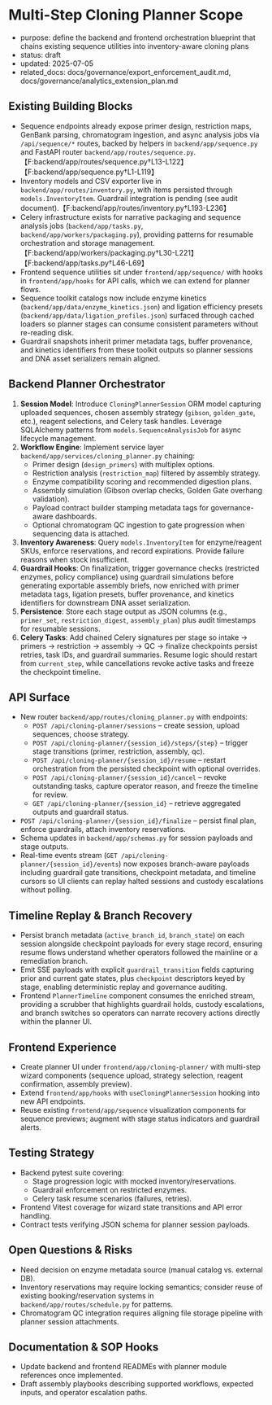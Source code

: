 # Multi-Step Cloning Planner Scope

- purpose: define the backend and frontend orchestration blueprint that chains existing sequence utilities into inventory-aware cloning plans
- status: draft
- updated: 2025-07-05
- related_docs: docs/governance/export_enforcement_audit.md, docs/governance/analytics_extension_plan.md

## Existing Building Blocks
- Sequence endpoints already expose primer design, restriction maps, GenBank parsing, chromatogram ingestion, and async analysis jobs via `/api/sequence/*` routes, backed by helpers in `backend/app/sequence.py` and FastAPI router `backend/app/routes/sequence.py`.【F:backend/app/routes/sequence.py†L13-L122】【F:backend/app/sequence.py†L1-L119】
- Inventory models and CSV exporter live in `backend/app/routes/inventory.py`, with items persisted through `models.InventoryItem`. Guardrail integration is pending (see audit document).【F:backend/app/routes/inventory.py†L193-L236】
- Celery infrastructure exists for narrative packaging and sequence analysis jobs (`backend/app/tasks.py`, `backend/app/workers/packaging.py`), providing patterns for resumable orchestration and storage management.【F:backend/app/workers/packaging.py†L30-L221】【F:backend/app/tasks.py†L46-L69】
- Frontend sequence utilities sit under `frontend/app/sequence/` with hooks in `frontend/app/hooks` for API calls, which we can extend for planner flows.
- Sequence toolkit catalogs now include enzyme kinetics (`backend/app/data/enzyme_kinetics.json`) and ligation efficiency presets (`backend/app/data/ligation_profiles.json`) surfaced through cached loaders so planner stages can consume consistent parameters without re-reading disk.
- Guardrail snapshots inherit primer metadata tags, buffer provenance, and kinetics identifiers from these toolkit outputs so planner sessions and DNA asset serializers remain aligned.

## Backend Planner Orchestrator
1. **Session Model**: Introduce `CloningPlannerSession` ORM model capturing uploaded sequences, chosen assembly strategy (`gibson`, `golden_gate`, etc.), reagent selections, and Celery task handles. Leverage SQLAlchemy patterns from `models.SequenceAnalysisJob` for async lifecycle management.
2. **Workflow Engine**: Implement service layer `backend/app/services/cloning_planner.py` chaining:
   - Primer design (`design_primers`) with multiplex options.
   - Restriction analysis (`restriction_map`) filtered by assembly strategy.
   - Enzyme compatibility scoring and recommended digestion plans.
   - Assembly simulation (Gibson overlap checks, Golden Gate overhang validation).
   - Payload contract builder stamping metadata tags for governance-aware dashboards.
   - Optional chromatogram QC ingestion to gate progression when sequencing data is attached.
3. **Inventory Awareness**: Query `models.InventoryItem` for enzyme/reagent SKUs, enforce reservations, and record expirations. Provide failure reasons when stock insufficient.
4. **Guardrail Hooks**: On finalization, trigger governance checks (restricted enzymes, policy compliance) using guardrail simulations before generating exportable assembly briefs, now enriched with primer metadata tags, ligation presets, buffer provenance, and kinetics identifiers for downstream DNA asset serialization.
5. **Persistence**: Store each stage output as JSON columns (e.g., `primer_set`, `restriction_digest`, `assembly_plan`) plus audit timestamps for resumable sessions.
6. **Celery Tasks**: Add chained Celery signatures per stage so intake → primers → restriction → assembly → QC → finalize checkpoints persist retries, task IDs, and guardrail summaries. Resume logic should restart from `current_step`, while cancellations revoke active tasks and freeze the checkpoint timeline.

## API Surface
- New router `backend/app/routes/cloning_planner.py` with endpoints:
  - `POST /api/cloning-planner/sessions` – create session, upload sequences, choose strategy.
  - `POST /api/cloning-planner/{session_id}/steps/{step}` – trigger stage transitions (primer, restriction, assembly, qc).
  - `POST /api/cloning-planner/{session_id}/resume` – restart orchestration from the persisted checkpoint with optional overrides.
  - `POST /api/cloning-planner/{session_id}/cancel` – revoke outstanding tasks, capture operator reason, and freeze the timeline for review.
  - `GET /api/cloning-planner/{session_id}` – retrieve aggregated outputs and guardrail status.
- `POST /api/cloning-planner/{session_id}/finalize` – persist final plan, enforce guardrails, attach inventory reservations.
- Schema updates in `backend/app/schemas.py` for session payloads and stage outputs.
- Real-time events stream (`GET /api/cloning-planner/{session_id}/events`) now exposes branch-aware payloads including guardrail gate transitions, checkpoint metadata, and timeline cursors so UI clients can replay halted sessions and custody escalations without polling.

## Timeline Replay & Branch Recovery
- Persist branch metadata (`active_branch_id`, `branch_state`) on each session alongside checkpoint payloads for every stage record, ensuring resume flows understand whether operators followed the mainline or a remediation branch.
- Emit SSE payloads with explicit `guardrail_transition` fields capturing prior and current gate states, plus `checkpoint` descriptors keyed by stage, enabling deterministic replay and governance auditing.
- Frontend `PlannerTimeline` component consumes the enriched stream, providing a scrubber that highlights guardrail holds, custody escalations, and branch switches so operators can narrate recovery actions directly within the planner UI.

## Frontend Experience
- Create planner UI under `frontend/app/cloning-planner/` with multi-step wizard components (sequence upload, strategy selection, reagent confirmation, assembly preview).
- Extend `frontend/app/hooks` with `useCloningPlannerSession` hooking into new API endpoints.
- Reuse existing `frontend/app/sequence` visualization components for sequence previews; augment with stage status indicators and guardrail alerts.

## Testing Strategy
- Backend pytest suite covering:
  - Stage progression logic with mocked inventory/reservations.
  - Guardrail enforcement on restricted enzymes.
  - Celery task resume scenarios (failures, retries).
- Frontend Vitest coverage for wizard state transitions and API error handling.
- Contract tests verifying JSON schema for planner session payloads.

## Open Questions & Risks
- Need decision on enzyme metadata source (manual catalog vs. external DB).
- Inventory reservations may require locking semantics; consider reuse of existing booking/reservation systems in `backend/app/routes/schedule.py` for patterns.
- Chromatogram QC integration requires aligning file storage pipeline with planner session attachments.

## Documentation & SOP Hooks
- Update backend and frontend READMEs with planner module references once implemented.
- Draft assembly playbooks describing supported workflows, expected inputs, and operator escalation paths.
